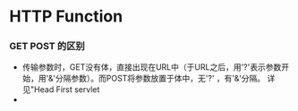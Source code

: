 # HTTP Function
### GET POST 的区别
- 传输参数时，GET没有体，直接出现在URL中（于URL之后，用'?'表示参数开始，用'&'分隔参数）。而POST将参数放置于体中，无'?' ，有'&'分隔。 详见"Head First servlet 
- 